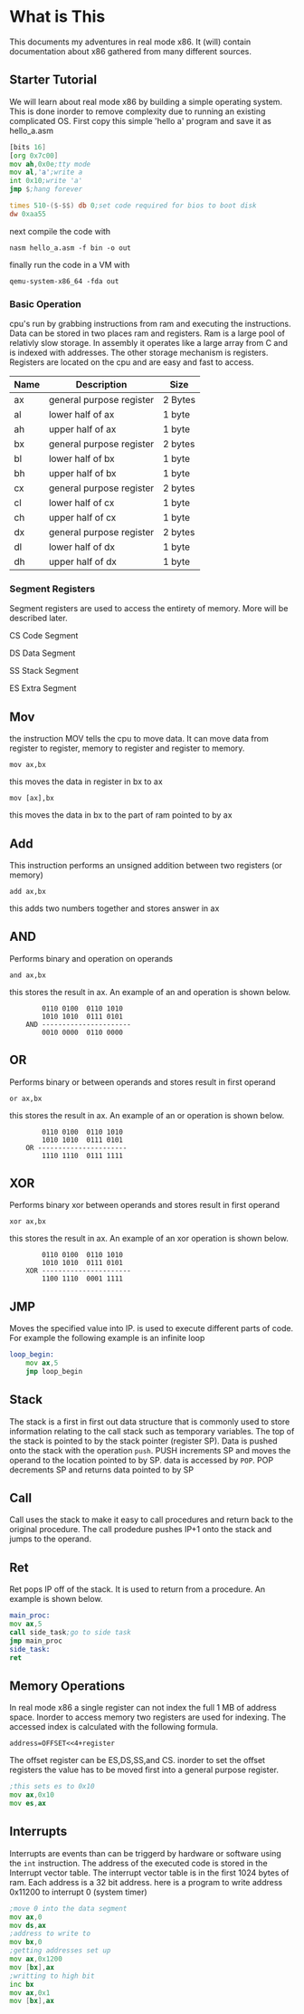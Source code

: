 # What is This
This documents my adventures in real mode x86. It (will) contain 
documentation about x86 gathered from many different sources.
## Starter Tutorial
We will learn about real mode x86 by building a simple operating system.
This is done inorder to remove complexity due to running an existing 
complicated OS. 
First copy this simple 'hello a' program and save it as hello_a.asm
```asm
[bits 16]
[org 0x7c00]
mov ah,0x0e;tty mode
mov al,'a';write a
int 0x10;write 'a'
jmp $;hang forever

times 510-($-$$) db 0;set code required for bios to boot disk
dw 0xaa55
```
next compile the code with 

```nasm hello_a.asm -f bin -o out```

finally run the code in a VM with

```qemu-system-x86_64 -fda out```
### Basic Operation
cpu's run by grabbing instructions from ram and executing the
instructions. Data can be stored in two places ram and registers.
Ram is a large pool of relativly slow storage. In assembly it 
operates like a large array from C and is indexed with addresses.
The other storage mechanism is registers. Registers are located on
the cpu and are easy and fast to access. 

| Name   | Description               | Size     |
|--------|---------------------------|----------|
| ax     | general purpose register  | 2 Bytes  |
| al     | lower half of ax          | 1 byte   |
| ah     | upper half of ax          | 1 byte   |
| bx     | general purpose register  | 2 bytes  |
| bl     | lower half of bx          | 1 byte   |
| bh     | upper half of bx          | 1 byte   |
| cx     | general purpose register  | 2 bytes  | 
| cl     | lower half of cx          | 1 byte   |
| ch     | upper half of cx          | 1 byte   |
| dx     | general purpose register  | 2 bytes  | 
| dl     | lower half of dx          | 1 byte   |
| dh     | upper half of dx          | 1 byte   |

### Segment Registers
Segment registers are used to access the entirety of memory. More will be described later.

CS Code Segment

DS Data Segment

SS Stack Segment

ES Extra Segment

## Mov
the instruction MOV tells the cpu to move data. It can move data from register to register, memory to register and register to memory.

```mov ax,bx```

this moves the data in register in bx to ax

```mov [ax],bx```

this moves the data in bx to the part of ram pointed to by ax

## Add
This instruction performs an unsigned addition between two registers (or memory)

```add ax,bx```

this adds two numbers together and stores answer in ax

## AND
Performs binary and operation on operands

```and ax,bx```

this stores the result in ax. An example of an and operation is shown
below.

```
        0110 0100  0110 1010
        1010 1010  0111 0101
    AND ----------------------
        0010 0000  0110 0000
```

## OR

Performs binary or between operands and stores result in first operand

```or ax,bx```

this stores the result in ax. An example of an or operation is shown
below.

```
        0110 0100  0110 1010
        1010 1010  0111 0101
    OR ----------------------
        1110 1110  0111 1111
```

## XOR

Performs binary xor between operands and stores result in first operand

```xor ax,bx```

this stores the result in ax. An example of an xor operation is shown
below.

```
        0110 0100  0110 1010
        1010 1010  0111 0101
    XOR ----------------------
        1100 1110  0001 1111
```


## JMP

Moves the specified value into IP. is used to execute different parts of 
code. For example the following example is an infinite loop
```asm
loop_begin:
    mov ax,5
    jmp loop_begin
```

## Stack
The stack is a first in first out data structure that is commonly
used to store information relating to the call stack such as temporary
variables. The top of the stack is pointed to by the stack pointer 
(register SP). Data is pushed onto the stack with the operation 
```push```. PUSH increments SP and moves the operand to the location
pointed to by SP. data is accessed by ```POP```. POP decrements SP and
returns data pointed to by SP

## Call
Call uses the stack to make it easy to call procedures and return back to the original procedure. The call prodedure pushes IP+1 onto the stack
and jumps to the operand.

## Ret
Ret pops IP off of the stack. It is used to return from a procedure. An 
example is shown below.

```asm
main_proc:
mov ax,5
call side_task;go to side task
jmp main_proc
side_task:
ret
```

## Memory Operations

In real mode x86 a single register can not index the full 1 MB of address
space. Inorder to access memory two registers are used for indexing.
The accessed index is calculated with the following formula.

```
address=OFFSET<<4+register
```
The offset register can be ES,DS,SS,and CS.
inorder to set the offset registers the value has to be moved first into
a general purpose register.
```asm
;this sets es to 0x10
mov ax,0x10
mov es,ax
```
## Interrupts

Interrupts are events than can be triggerd by hardware or software using
the ```int``` instruction. The address of the executed code is stored in the Interrupt vector table.
The interrupt vector table is in the first 1024 bytes of ram. Each address is a 32 bit address.
here is a program to write address 0x11200 to interrupt 0 (system timer)

``` asm
;move 0 into the data segment
mov ax,0
mov ds,ax
;address to write to
mov bx,0
;getting addresses set up
mov ax,0x1200
mov [bx],ax
;writting to high bit
inc bx
mov ax,0x1
mov [bx],ax
```
